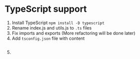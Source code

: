 # TypeScript support

1. Install TypeScript `npm install -D typescript`
2. Rename index.js and utils.js to `.ts` files
3. Fix imports and exports (More refactoring will be done later)
4. Add `tsconfig.json` file with content
   ```

   ```
5. 